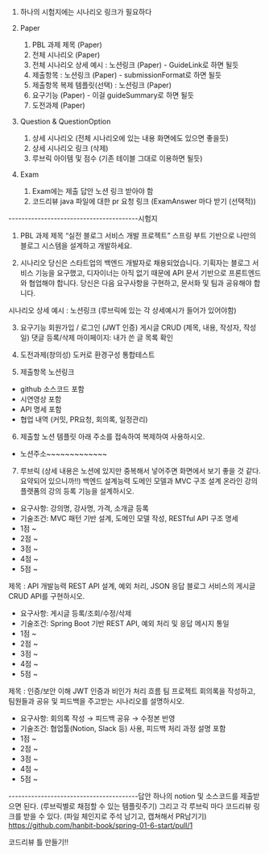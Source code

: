 1. 하나의 시험지에는 시나리오 링크가 필요하다
2. Paper
    1. PBL 과제 제목 (Paper)
    2. 전체 시나리오 (Paper)
    3. 전체 시나리오 상세 예시 : 노션링크 (Paper) - GuideLink로 하면 될듯
    4. 제출항목 : 노션링크 (Paper) - submissionFormat로 하면 될듯
    5. 제출항목 복제 템플릿(선택) : 노션링크 (Paper)
    6. 요구기능 (Paper) - 이걸 guideSummary로 하면 될듯
    7. 도전과제 (Paper)
3. Question & QuestionOption
    1. 상세 시나리오 (전체 시나리오에 있는 내용 화면에도 있으면 좋을듯)
    2. 상세 시나리오 링크 (삭제)
    3. 루브릭 아이템 및 점수 (기존 테이블 그대로 이용하면 될듯)

4. Exam
    1. Exam에는 제출 답안 노션 링크 받아야 함
    2. 코드리뷰 java 파일에 대한 pr 요청 링크 (ExamAnswer 마다 받기 (선택적))

----------------------------------------시험지

1. PBL 과제 제목
   “실전 블로그 서비스 개발 프로젝트”
   스프링 부트 기반으로 나만의 블로그 시스템을 설계하고 개발하세요.

2. 시나리오
   당신은 스타트업의 백엔드 개발자로 채용되었습니다.
   기획자는 블로그 서비스 기능을 요구했고, 디자이너는 아직 없기 때문에 API 문서 기반으로 프론트엔드와 협업해야 합니다.
   당신은 다음 요구사항을 구현하고, 문서화 및 팀과 공유해야 합니다.

시나리오 상세 예시 : 노션링크 (루브릭에 있는 각 상세예시가 들어가 있어야함)

3. 요구기능
   회원가입 / 로그인 (JWT 인증)
   게시글 CRUD (제목, 내용, 작성자, 작성일)
   댓글 등록/삭제
   마이페이지: 내가 쓴 글 목록 확인

4. 도전과제(창의성)
   도커로 환경구성
   통합테스트

5. 제출항목
   노션링크

- github 소스코드 포함
- 시연영상 포함
- API 명세 포함
- 협업 내역 (커밋, PR요청, 회의록, 일정관리)

6. 제출할 노션 템플릿
   아래 주소를 접속하여 복제하여 사용하시오.

- 노션주소~~~~~~~~~~~~~

7. 루브릭
   (상세 내용은 노션에 있지만 중복해서 넣어주면 화면에서 보기 좋을 것 같다. 요약되어 있으니까!!)
   백엔드 설계능력 도메인 모델과 MVC 구조 설계 온라인 강의 플랫폼의 강의 등록 기능을 설계하시오.

- 요구사항: 강의명, 강사명, 가격, 소개글 등록
- 기술조건: MVC 패턴 기반 설계, 도메인 모델 작성, RESTful API 구조 명세
- 1점 ~
- 2점 ~
- 3점 ~
- 4점 ~
- 5점 ~

제목 : API 개발능력 REST API 설계, 예외 처리, JSON 응답
블로그 서비스의 게시글 CRUD API를 구현하시오.

- 요구사항: 게시글 등록/조회/수정/삭제
- 기술조건: Spring Boot 기반 REST API, 예외 처리 및 응답 메시지 통일
- 1점 ~
- 2점 ~
- 3점 ~
- 4점 ~
- 5점 ~

제목 : 인증/보안 이해 JWT 인증과 비인가 처리 흐름
팀 프로젝트 회의록을 작성하고, 팀원들과 공유 및 피드백을 주고받는 시나리오를 설명하시오.

- 요구사항: 회의록 작성 → 피드백 공유 → 수정본 반영
- 기술조건: 협업툴(Notion, Slack 등) 사용, 피드백 처리 과정 설명 포함
- 1점 ~
- 2점 ~
- 3점 ~
- 4점 ~
- 5점 ~

----------------------------------------답안
하나의 notion 및 소스코드를 제출받으면 된다. (루브릭별로 채점할 수 있는 템플릿주기)
그리고 각 루브릭 마다 코드리뷰 링크를 받을 수 있다. (파일 체인지로 주석 남기고, 캡쳐해서 PR남기기)
https://github.com/hanbit-book/spring-01-6-start/pull/1

코드리뷰 틀 만들기!!

